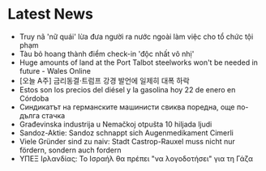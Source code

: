 # Latest News
-  Truy nã 'nữ quái' lừa đưa người ra nước ngoài làm việc cho tổ chức tội phạm
-  Tàu bỏ hoang thành điểm check-in 'độc nhất vô nhị'
-  Huge amounts of land at the Port Talbot steelworks won't be needed in future - Wales Online
-  [오늘 A주] 금리동결·트럼프 강경 발언에 일제히 대폭 하락
-  Estos son los precios del diésel y la gasolina hoy 22 de enero en Córdoba
-  Синдикатът на германските машинисти свиква поредна, още по-дълга стачка
-  Građevinska industrija u Nemačkoj otpušta 10 hiljada ljudi
-  Sandoz-Aktie: Sandoz schnappt sich Augenmedikament Cimerli
-  Viele Gründer sind zu naiv: Stadt Castrop-Rauxel muss nicht nur fördern, sondern auch fordern
-  ΥΠΕΞ Ιρλανδίας: Το Ισραήλ θα πρέπει "να λογοδοτήσει" για τη Γάζα
